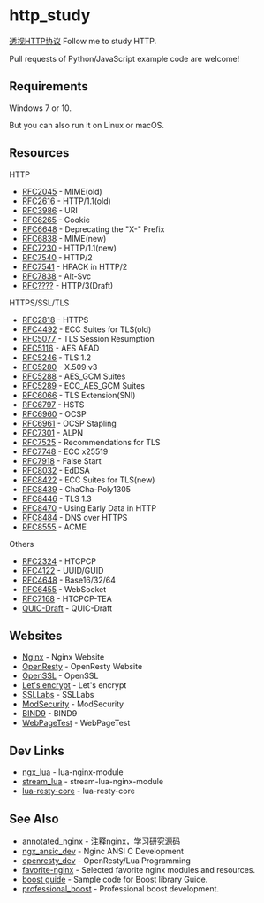 # http_study

[透视HTTP协议](https://time.geekbang.org/column/intro/189) Follow me to study HTTP.

Pull requests of Python/JavaScript example code are welcome!

## Requirements

Windows 7 or 10.

But you can also run it on Linux or macOS.

## Resources

HTTP

* [RFC2045](https://tools.ietf.org/html/rfc2045) - MIME(old)
* [RFC2616](https://tools.ietf.org/html/rfc2616) - HTTP/1.1(old)
* [RFC3986](https://tools.ietf.org/html/rfc3986) - URI
* [RFC6265](https://tools.ietf.org/html/rfc6265) - Cookie
* [RFC6648](https://tools.ietf.org/html/rfc6648) - Deprecating the "X-" Prefix
* [RFC6838](https://tools.ietf.org/html/rfc6838) - MIME(new)
* [RFC7230](https://tools.ietf.org/html/rfc7230) - HTTP/1.1(new)
* [RFC7540](https://tools.ietf.org/html/rfc7540) - HTTP/2
* [RFC7541](https://tools.ietf.org/html/rfc7541) - HPACK in HTTP/2
* [RFC7838](https://tools.ietf.org/html/rfc7838) - Alt-Svc
* [RFC????](https://tools.ietf.org/html/draft-ietf-quic-http) - HTTP/3(Draft)

HTTPS/SSL/TLS

* [RFC2818](https://tools.ietf.org/html/rfc2818) - HTTPS
* [RFC4492](https://tools.ietf.org/html/rfc4492) - ECC Suites for TLS(old)
* [RFC5077](https://tools.ietf.org/html/rfc5077) - TLS Session Resumption
* [RFC5116](https://tools.ietf.org/html/rfc5116) - AES AEAD
* [RFC5246](https://tools.ietf.org/html/rfc5246) - TLS 1.2
* [RFC5280](https://tools.ietf.org/html/rfc5280) - X.509 v3
* [RFC5288](https://tools.ietf.org/html/rfc5288) - AES_GCM Suites
* [RFC5289](https://tools.ietf.org/html/rfc5289) - ECC_AES_GCM Suites
* [RFC6066](https://tools.ietf.org/html/rfc6066) - TLS Extension(SNI)
* [RFC6797](https://tools.ietf.org/html/rfc6797) - HSTS
* [RFC6960](https://tools.ietf.org/html/rfc6960) - OCSP
* [RFC6961](https://tools.ietf.org/html/rfc6961) - OCSP Stapling
* [RFC7301](https://tools.ietf.org/html/rfc7301) - ALPN
* [RFC7525](https://tools.ietf.org/html/rfc7525) - Recommendations for TLS
* [RFC7748](https://tools.ietf.org/html/rfc7748) - ECC x25519
* [RFC7918](https://tools.ietf.org/html/rfc7918) - False Start
* [RFC8032](https://tools.ietf.org/html/rfc8032) - EdDSA
* [RFC8422](https://tools.ietf.org/html/rfc8422) - ECC Suites for TLS(new)
* [RFC8439](https://tools.ietf.org/html/rfc8439) - ChaCha-Poly1305
* [RFC8446](https://tools.ietf.org/html/rfc8446) - TLS 1.3
* [RFC8470](https://tools.ietf.org/html/rfc8470) - Using Early Data in HTTP
* [RFC8484](https://tools.ietf.org/html/rfc8484) - DNS over HTTPS
* [RFC8555](https://tools.ietf.org/html/rfc8555) - ACME

Others

* [RFC2324](https://tools.ietf.org/html/rfc2324) - HTCPCP
* [RFC4122](https://tools.ietf.org/html/rfc4122) - UUID/GUID
* [RFC4648](https://tools.ietf.org/html/rfc4648) - Base16/32/64
* [RFC6455](https://tools.ietf.org/html/rfc6455) - WebSocket
* [RFC7168](https://tools.ietf.org/html/rfc7168) - HTCPCP-TEA
* [QUIC-Draft](https://quicwg.org/) - QUIC-Draft


## Websites

* [Nginx](http://nginx.org/) - Nginx Website
* [OpenResty](http://openresty.org/) - OpenResty Website
* [OpenSSL](https://www.openssl.org/) - OpenSSL
* [Let's encrypt](https://letsencrypt.org/) - Let's encrypt
* [SSLLabs](https://www.ssllabs.com/) - SSLLabs
* [ModSecurity](http://modsecurity.org/) - ModSecurity
* [BIND9](https://www.isc.org/bind/) - BIND9
* [WebPageTest](https://www.webpagetest.org/) - WebPageTest

## Dev Links

* [ngx_lua](https://github.com/openresty/lua-nginx-module) - lua-nginx-module
* [stream_lua](https://github.com/openresty/stream-lua-nginx-module) - stream-lua-nginx-module
* [lua-resty-core](https://github.com/openresty/lua-resty-core) - lua-resty-core

## See Also

* [annotated_nginx](https://github.com/chronolaw/annotated_nginx) - 注释nginx，学习研究源码
* [ngx_ansic_dev](https://github.com/chronolaw/ngx_ansic_dev) - Nginc ANSI C Development
* [openresty_dev](https://github.com/chronolaw/openresty_dev) - OpenResty/Lua Programming
* [favorite-nginx](https://github.com/chronolaw/favorite-nginx) - Selected favorite nginx modules and resources.
* [boost guide](https://github.com/chronolaw/boost_guide.git) - Sample code for Boost library Guide.
* [professional_boost](https://github.com/chronolaw/professional_boost.git) - Professional boost development.
